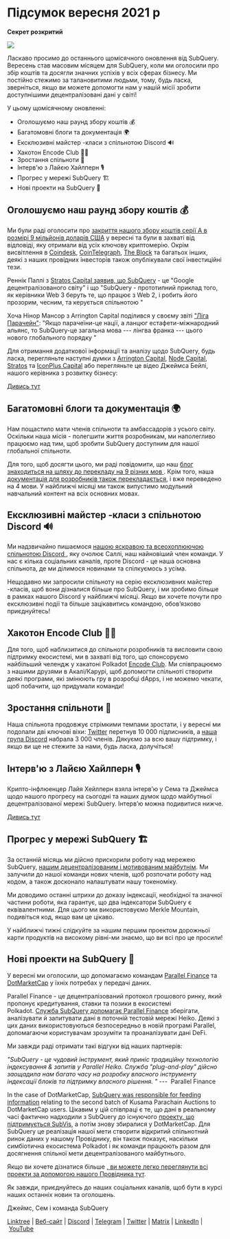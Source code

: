 # Підсумок вересня 2021 р

**Секрет розкритий**

![](https://miro.medium.com/max/700/1*nU7PnYFMR6MMBfccYE_Ujg.png)

Ласкаво просимо до останнього щомісячного оновлення від SubQuery. Вересень став масовим місяцем для SubQuery, коли ми оголосили про збір коштів та досягли значних успіхів у всіх сферах бізнесу. Ми постійно стежимо за талановитими людьми, тому, будь ласка, зверніться, якщо ви можете допомогти нам у нашій місії зробити доступнішими децентралізовані дані у світі!

У цьому щомісячному оновленні:

- Оголошуємо наш раунд збору коштів 💰
- Багатомовні блоги та документація 🌍
- Ексклюзивні майстер -класи з спільнотою Discord 🔊
- Хакотон Encode Club 👩‍🎓
- Зростання спільноти 🚀
- Інтерв'ю з Лайєю Хайлперн 🎙
- Прогрес у мережі SubQuery 🏗
- Нові проекти на SubQuery 🤝

## Оголошуємо наш раунд збору коштів 💰

Ми були раді оголосити про [закриття нашого збору коштів серії А в розмірі 9 мільйонів доларів США](../blogs/20210908-SubQuery-Announces-US%249-Million-Funding-Round.md) у вересні та були в захваті від відповіді, яку отримали від усіх ключову криптомерію. Окрім висвітлення в [Coindesk](https://www.coindesk.com/business/2021/09/08/subquery-gets-9m-in-series-a-to-improve-access-to-blockchain-data-on-polkadot/), [CoinTelegraph](https://cointelegraph.com/news/subquery-raises-9m-for-polkadot-data-protocol), [The Block](https://www.theblockcrypto.com/post/116915/subquery-indexing-protocol-polkadot-funding-saft) та багатьох інших, деякі з наших провідних інвесторів також опублікували свої інвестиційні тези.

Реннік Паллі з [Stratos Capital заявив, що SubQuery](https://medium.com/stratos-technologies/the-google-of-the-decentralized-world-our-investment-in-subquery-e6e7d949b00a) - це "Google децентралізованого світу" і що "SubQuery - прототипний приклад того, як керівники Web 3 беруть те, що працює з Web 2, і робить його прозорим, чесним, та керується спільнотою "

Хоча Нінор Мансор з Arrington Capital поділився у своєму звіті ["Ліга Парачейн"](https://arringtonxrpcapital.com/2021/09/17/the-league-of-parachains-polkadot/): "Якщо парачеїни-це нації, а ланцюг естафети-міжнародний альянс, то SubQuery-це загальна мова --- лінгва франка --- цього нового глобального порядку "

Для отримання додаткової інформації та аналізу щодо SubQuery, будь ласка, перегляньте наступні думки з [Arrington Capital](https://arringtonxrpcapital.com/2021/09/08/building-the-multi-chain-world-announcing-our-investment-into-subquery/), [Node Capital](https://www.node.capital/blog-posts/a-subquery-to-supercharge-your-insights), [Stratos](https://medium.com/stratos-technologies/the-google-of-the-decentralized-world-our-investment-in-subquery-e6e7d949b00a) та [IconPlus Capital](https://medium.com/@iconpluscapital/understanding-the-aggregation-of-data-in-subquery-network-investment-thesis-90fe8f6b7abe) або перегляньте це відео Джеймса Бейлі, нашого керівника з розвитку бізнесу:

[Дивись тут](https://youtu.be/NRn3E-ERIds)

## Багатомовні блоги та документація 🌍

Нам пощастило мати членів спільноти та амбассадорiв з усього світу. Оскільки наша місія - полегшити життя розробникам, ми наполегливо працюємо над тим, щоб зробити SubQuery доступним для нашої глобальної спільноти.

Для того, щоб досягти цього, ми раді повідомити, що наш [блог знаходиться на шляху до перекладу на 9 різних мов ](https://blog.subquery.network/). Крім того, наша [документація для розробників також перекладається](https://doc.subquery.network/), i вже переведено на 4 мови. У найближчі місяці ми також випустимо модульний навчальний контент на всіх основних мовах.

## Ексклюзивні майстер -класи з спільнотою Discord 🔊

Ми надзвичайно пишаємося [ нашою яскравою та всеохоплюючою спільнотою Discord ](https://discord.com/invite/subquery), яку очолює Саллі, наш найновіший член команди. У нас є кілька соціальних каналів, проте Discord - це наша основна спільнота, де ми ділимося новинами та спілкуємось з усіма.

Нещодавно ми запросили спільноту на серію ексклюзивних майстер -класів, щоб вони дізналися більше про SubQuery, і ми зробимо більше в рамках нашого Discord у найближчі місяці. Якщо ви хочете почути про ексклюзивні події та більше зацікавитись командою, обов’язково приєднуйтесь!

## Хакотон Encode Club 👩‍🎓

Для того, щоб наблизитися до спільноти розробників та висловити свою підтримку екосистемі, ми в захваті від того, що спонсоруємо найбільший челендж у хакатоні Polkadot [Encode Club](https://medium.com/encode-club/polkadot-hack-challenges-7cfeba1a4c0e). Ми співпрацюємо з нашими друзями в Акалі/Карурі, щоб допомогти спільноті створити деякі програми, які змінюють гру в розробці dApps, і не можемо чекати, щоб побачити, що придумали команди!

## Зростання спільноти 🚀

Наша спільнота продовжує стрімкими темпами зростати, і у вересні ми подолали дві ключові віхи: [Twitter](https://twitter.com/SubQueryNetwork) перетнув 10 000 підписників, а [наша група Discord](https://discord.com/invite/subquery) набрала 3 000 членів. Дякуємо за всю вашу підтримку, і якщо ви ще не стежите за нами, будь ласка, долучіться!

## Інтерв'ю з Лайєю Хайлперн 🎙

Крипто-інфлюенцер Лайя Хейлперн взяла інтерв’ю у Сема та Джеймса щодо нашого прогресу на сьогодні та наших думок щодо майбутньої децентралізованої мережі SubQuery. Інтерв’ю можна подивитися нижче.

[Дивись тут](https://youtu.be/WApnpFjEofg)

## Прогрес у мережі SubQuery 🏗

За останній місяць ми дійсно прискорили роботу над мережею SubQuery, [нашим децентралізованим і мотивованим майбутнім](../blogs/20210614-Introducing-SubQuery-Network-The-Next-Big-Step-Towards-our-Decentralised-Future.md). Ми залучили до нашої команди нових членів, щоб розпочати роботу над кодом, а також досконало налаштувати нашу токеноміку.

Ми доводимо останні штрихи до доказу індексації, необхідної та значної частини роботи, яка гарантує, що два індексатори SubQuery є еквівалентними. Для цього ми використовуємо Merkle Mountain, подивіться код, якщо вам це цікаво.

У найближчі тижні слідкуйте за нашим першим проектом дорожньої карти продуктів на високому рівні-ми знаємо, що ви всі про це просили!

## Нові проекти на SubQuery 🤝

У вересні ми оголосили, що допомагаємо командам [Parallel Finance](https://parallel.fi/) та [DotMarketCap](http://www.dotmarketcap.com/) у їхніх потребах у передачі даних.

Parallel Finance - це децентралізований протокол грошового ринку, який пропонує кредитування, ставки та позики в екосистемі Polkadot. [Служба SubQuery допомагає Parallel Finance](../customer_announcements/20210916-Parallel-Finance-is-Creating-the-next-DeFi-Platform-using-SubQuery.md) зберігати, аналізувати й запитувати дані в поточній тестовій мережі Heiko. Деякі з цих даних використовуються безпосередньо в новій програмі Parallel, допомагаючи користувачам зрозуміти та проаналізувати дані DeFi.

Ми завжди раді отримати такі відгуки від наших партнерів:

_"SubQuery - це чудовий інструмент, який приніс традиційну технологію індексування & запитів у Parallel Heiko. Служба "plug-and-play" дійсно заощадила нам багато часу на розробку власного інструменту індексації блоків та підтримку власного рішення. "_ ---  Parallel Finance

In the case of DotMarketCap, [SubQuery was responsible for feeding information](../customer_announcements/20210909-DotMarketCap-Launches-with-Support-from-SubQuery-and-SubVis.md) relating to the second batch of Kusama Parachain Auctions to DotMarketCap users. Цікавим у цій співпраці є те, що дані в реальному часі фактично надходили з SubQuery до існуючого [проекту, що підтримується SubVis](https://explorer.subquery.network/subquery/subvis-io/kusama-auction), а потім знову збиралися у DotMarketCap. Для SubQuery це реалізація нашої мети створити відкритий спільнотний ринок даних у нашому Провіднику, він також показує, наскільки симбіотична екосистема Polkadot і як команди працюють разом для досягнення спільної мети децентралізованого майбутнього.

Якщо ви хочете дізнатися більше [, ви можете легко переглянути всі проекти за допомогою нашого Провідника тут](https://explorer.subquery.network/).

Як завжди, приєднуйтесь до наших соціальних каналів, щоб бути в курсі наших останніх новин та оголошень.

Джеймс, Сем і команда SubQuery

[Linktree](https://linktr.ee/subquerynetwork) | [Веб-сайт](https://subquery.network/) | [Discord](https://discord.com/invite/78zg8aBSMG) | [Telegram](https://t.me/subquerynetwork) | [Twitter](https://twitter.com/subquerynetwork) | [Matrix](https://matrix.to/#/#subquery:matrix.org) | [LinkedIn](https://www.linkedin.com/company/subquery) | [YouTube](https://www.youtube.com/channel/UCi1a6NUUjegcLHDFLr7CqLw)
